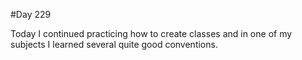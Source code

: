#Day 229

Today I continued practicing how to create classes and in one of my subjects I learned several quite good conventions.